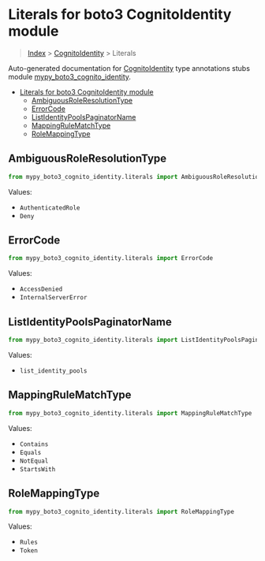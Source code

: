 # Literals for boto3 CognitoIdentity module

> [Index](../README.md) > [CognitoIdentity](./README.md) > Literals

Auto-generated documentation for [CognitoIdentity](https://boto3.amazonaws.com/v1/documentation/api/latest/reference/services/cognito-identity.html#CognitoIdentity)
type annotations stubs module [mypy_boto3_cognito_identity](https://pypi.org/project/mypy-boto3-cognito-identity/).

- [Literals for boto3 CognitoIdentity module](#literals-for-boto3-cognitoidentity-module)
  - [AmbiguousRoleResolutionType](#ambiguousroleresolutiontype)
  - [ErrorCode](#errorcode)
  - [ListIdentityPoolsPaginatorName](#listidentitypoolspaginatorname)
  - [MappingRuleMatchType](#mappingrulematchtype)
  - [RoleMappingType](#rolemappingtype)

## AmbiguousRoleResolutionType

```python
from mypy_boto3_cognito_identity.literals import AmbiguousRoleResolutionType
```

Values:

- `AuthenticatedRole`
- `Deny`

## ErrorCode

```python
from mypy_boto3_cognito_identity.literals import ErrorCode
```

Values:

- `AccessDenied`
- `InternalServerError`

## ListIdentityPoolsPaginatorName

```python
from mypy_boto3_cognito_identity.literals import ListIdentityPoolsPaginatorName
```

Values:

- `list_identity_pools`

## MappingRuleMatchType

```python
from mypy_boto3_cognito_identity.literals import MappingRuleMatchType
```

Values:

- `Contains`
- `Equals`
- `NotEqual`
- `StartsWith`

## RoleMappingType

```python
from mypy_boto3_cognito_identity.literals import RoleMappingType
```

Values:

- `Rules`
- `Token`
